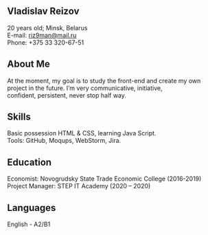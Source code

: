  Vladislav Reizov 
 ---
 20 years old; Minsk, Belarus  
 E-mail:  riz9man@mail.ru  
 Phone: +375 33 320-67-51 
  
 About Me 
---
 At the moment, my goal is to study the front-end and create my own  
 project in the future. I’m very communicative, initiative,  
 confident, persistent, never stop half way.

 Skills 
--- 
 Basic possession HTML & CSS, learning Java Script.  
 Tools: GitHub, Moqups, WebStorm, Jira.
 
 Education
---
 Economist: Novogrudsky State Trade Economic College (2016-2019)  
 Project Manager: STEP IT Academy (2020 – 2020)
 
 Languages 
---
 English - A2/B1